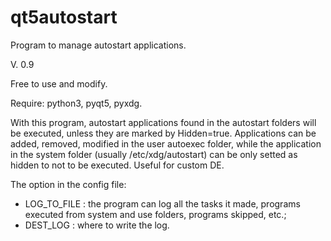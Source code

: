 # qt5autostart
Program to manage autostart applications.

V. 0.9

Free to use and modify.

Require: python3, pyqt5, pyxdg.

With this program, autostart applications found in the autostart folders will be executed, unless they are marked by Hidden=true. Applications can be added, removed, modified in the user autoexec folder, while the application in the system folder (usually /etc/xdg/autostart) can be only setted as hidden to not to be executed. Useful for custom DE.

The option in the config file:
- LOG_TO_FILE : the program can log all the tasks it made, programs executed from system and use folders, programs skipped, etc.;
- DEST_LOG : where to write the log.
